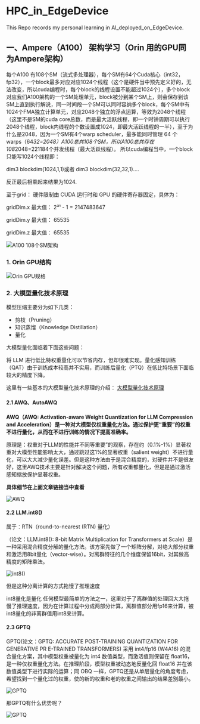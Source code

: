 # HPC_in_EdgeDevice
This Repo records my personal learning in AI_deployed_on_EdgeDevice.
## 一、Ampere（A100） 架构学习（Orin 用的GPU同为Ampere架构）
每个A100 有108个SM（流式多处理器），每个SM有64个Cuda核心（int32，fp32），一个block最多对应对应1024个线程（这个是硬件当中预先定义好的，无法改变，所以cuda编程时，每个block的线程设置不能超过1024个），多个block对应我们A100架构的一个SM处理单元，block被分到某个SM上，则会保存到该SM上直到执行解说，同一时间段一个SM可以同时容纳多个block，每个SM中有1024个FMA独立计算单元，对应2048个独立的浮点运算，等效为2048个线程（这里不是SM的cuda core总数，而是最大活跃线程，即一个时钟周期可以执行2048个线程，block内线程的个数设置成1024，即最大活跃线程的一半），至于为什么是2048，因为一个SM有4个warp scheduler，最多能同时管理 64 个 warps（64*32=2048）A100总共108个SM，所以A100总共存在108*2048=221184个并发线程（最大活跃线程）。
所以cuda编程当中，一个block只能写1024个线程即：

dim3 blockdim(1024,1,1)或者
dim3 blockdim(32,32,1)....

反正最后相乘起来结果为1024.

至于grid：
硬件限制由 CUDA 运行时和 GPU 的硬件寄存器固定，具体为：

gridDim.x 最大值： 2³¹ - 1 = 2147483647

gridDim.y 最大值： 65535

gridDim.z 最大值： 65535

![A100 108个SM架构](image1.png)

### 1. Orin GPU结构
![Orin GPU规格](image2.png)

### 2. 大模型量化技术原理

模型压缩主要分为如下几类：

- 剪枝（Pruning）
- 知识蒸馏（Knowledge Distillation）
- 量化

大模型量化面临着下面这些问题：

将 LLM 进行低比特权重量化可以节省内存，但却很难实现。量化感知训练（QAT）由于训练成本较高并不实用，而训练后量化（PTQ）在低比特场景下面临较大的精度下降。


这里有一些基本的大模型量化技术原理的介绍：
[大模型量化技术原理](https://zhuanlan.zhihu.com/p/681578090)

#### 2.1 AWQ、AutoAWQ
**AWQ（AWQ: Activation-aware Weight Quantization for LLM Compression and Acceleration）是一种对大模型仅权重量化方法。通过保护更“重要”的权重不进行量化，从而在不进行训练的情况下提高准确率。**

原理是：权重对于LLM的性能并不同等重要”的观察，存在约（0.1%-1%）显著权重对大模型性能影响太大，通过跳过这1%的显著权重（salient weight）不进行量化，可以大大减少量化误差。但是这种方法由于是混合精度的，对硬件并不是很友好，这里AWQ技术主要是针对解决这个问题，所有权重都量化，但是是通过激活感知缩放保护显著权重。

**具体细节在上面文章链接当中查看**


![AWQ](image3.png)
#### 2.2 LLM.int8()
属于：RTN（round-to-nearest (RTN) 量化）

（论文：LLM.int8(): 8-bit Matrix Multiplication for Transformers at Scale）是一种采用混合精度分解的量化方法。该方案先做了一个矩阵分解，对绝大部分权重和激活用8bit量化（vector-wise）。对离群特征的几个维度保留16bit，对其做高精度的矩阵乘法。

![int8()](image4.jpg)

但是这种分离计算的方式拖慢了推理速度


int8量化是量化 任何模型最简单的方法之一，这里对于了离群值的处理回大大拖慢了推理速度，因为在计算过程中分成两部分计算，离群值部分用fp16来计算，被int8量化的非离群值用int8来计算。

#### 2.3 GPTQ
GPTQ(论文：GPTQ: ACCURATE POST-TRAINING QUANTIZATION FOR GENERATIVE PR E-TRAINED TRANSFORMERS) 采用 int4/fp16 (W4A16) 的混合量化方案，其中模型权重被量化为 int4 数值类型，而激活值则保留在 float16，是一种仅权重量化方法。在推理阶段，模型权重被动态地反量化回 float16 并在该数值类型下进行实际的运算；同 OBQ 一样，GPTQ还是从单层量化的角度考虑，希望找到一个量化过的权重，使的新的权重和老的权重之间输出的结果差别最小。

![GPTQ](image5.jpg)

那GPTQ有什么优势呢？


![GPTQ](image6.jpg)


